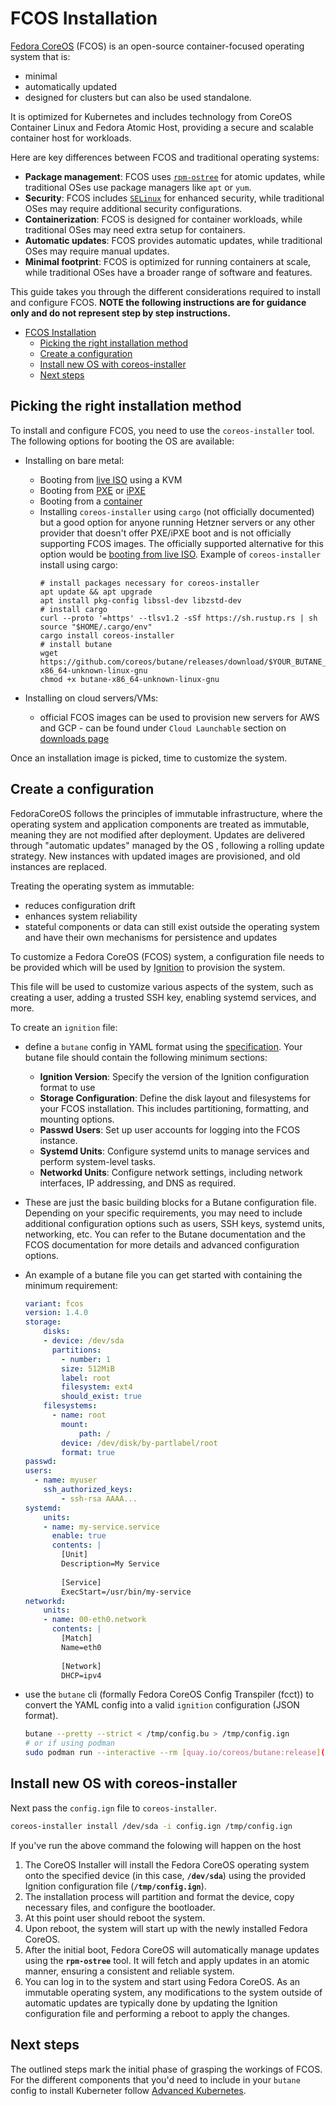 ---
---
# FCOS Installation

[Fedora CoreOS](https://docs.fedoraproject.org/en-US/fedora-coreos/) (FCOS) is an open-source container-focused operating system that is:

- minimal
- automatically updated
- designed for clusters but can also be used standalone.

It is optimized for Kubernetes and includes technology from CoreOS Container Linux and Fedora Atomic Host, providing a secure and scalable container host for workloads.

Here are key differences between FCOS and traditional operating systems:

- **Package management**: FCOS uses [`rpm-ostree`](https://github.com/coreos/rpm-ostree) for atomic updates, while traditional OSes use package managers like `apt` or `yum`.
- **Security**: FCOS includes [`SELinux`](https://selinuxproject.org/page/Main_Page) for enhanced security, while traditional OSes may require additional security configurations.
- **Containerization**: FCOS is designed for container workloads, while traditional OSes may need extra setup for containers.
- **Automatic updates**: FCOS provides automatic updates, while traditional OSes may require manual updates.
- **Minimal footprint**: FCOS is optimized for running containers at scale, while traditional OSes have a broader range of software and features.

This guide takes you through the different considerations required to install and configure FCOS. **NOTE the following instructions are for guidance only and do not represent step by step instructions.**
- [FCOS Installation](#fcos-installation)
  - [Picking the right installation method](#picking-the-right-installation-method)
  - [Create a configuration](#create-a-configuration)
  - [Install new OS with coreos-installer](#install-new-os-with-coreos-installer)
  - [Next steps](#next-steps)

## Picking the right installation method

To install and configure FCOS, you need to use the `coreos-installer` tool. The following options for booting the OS are available:

- Installing on bare metal:
    - Booting from [live ISO](https://docs.fedoraproject.org/en-US/fedora-coreos/bare-metal/#_installing_from_live_iso) using a KVM
    - Booting from [PXE](https://docs.fedoraproject.org/en-US/fedora-coreos/bare-metal/#_installing_from_live_iso) or [iPXE](https://docs.fedoraproject.org/en-US/fedora-coreos/bare-metal/#_installing_from_ipxe)
    - Booting from a [container](https://docs.fedoraproject.org/en-US/fedora-coreos/bare-metal/#_installing_from_the_container)
    - Installing `coreos-installer` using `cargo` (not officially documented) but a good option for anyone running Hetzner servers or any other provider that doesn't offer PXE/iPXE boot and is not officially supporting FCOS images. The officially supported alternative for this option would be [booting from live ISO](https://docs.fedoraproject.org/en-US/fedora-coreos/bare-metal/#_installing_from_live_iso).
        Example of `coreos-installer` install using cargo:
        ```
        # install packages necessary for coreos-installer
        apt update && apt upgrade
        apt install pkg-config libssl-dev libzstd-dev
        # install cargo
        curl --proto '=https' --tlsv1.2 -sSf https://sh.rustup.rs | sh
        source "$HOME/.cargo/env"
        cargo install coreos-installer
        # install butane 
        wget https://github.com/coreos/butane/releases/download/$YOUR_BUTANE_VERSION/butane-x86_64-unknown-linux-gnu
        chmod +x butane-x86_64-unknown-linux-gnu
        ```

- Installing on cloud servers/VMs:
    - official FCOS images can be used to provision new servers for AWS and GCP - can be found under `Cloud Launchable` section on [downloads page](https://fedoraproject.org/coreos/download/?stream=stable)

Once an installation image is picked, time to customize the system. 

## Create a configuration

FedoraCoreOS follows the principles of immutable infrastructure, where the operating system and application components are treated as immutable, meaning they are not modified after deployment. Updates are delivered through "automatic updates" managed by the OS , following a rolling update strategy. New instances with updated images are provisioned, and old instances are replaced. 

Treating the operating system as immutable:

- reduces configuration drift
- enhances system reliability
- stateful components or data can still exist outside the operating system and have their own mechanisms for persistence and updates

To customize a Fedora CoreOS (FCOS) system, a configuration file needs to be provided which will be used by [Ignition](https://github.com/coreos/ignition) to provision the system.  

This file will be used to customize various aspects of the system, such as creating a user, adding a trusted SSH key, enabling systemd services, and more.

To create an `ignition` file:

- define a `butane` config in YAML format using the [specification](https://github.com/coreos/butane/blob/main/docs/specs.md). Your butane file should contain the following minimum sections:
  - **Ignition Version**: Specify the version of the Ignition configuration format to use
  - **Storage Configuration**: Define the disk layout and filesystems for your FCOS installation. This includes partitioning, formatting, and mounting options.
  - **Passwd Users**: Set up user accounts for logging into the FCOS instance.
  - **Systemd Units**: Configure systemd units to manage services and perform system-level tasks.
  - **Networkd Units**: Configure network settings, including network interfaces, IP addressing, and DNS as required.
- These are just the basic building blocks for a Butane configuration file. Depending on your specific requirements, you may need to include additional configuration options such as users, SSH keys, systemd units, networking, etc. You can refer to the Butane documentation and the FCOS documentation for more details and advanced configuration options.
- An example of a butane file you can get started with containing the minimum requirement:
    ```yaml
    variant: fcos
    version: 1.4.0
    storage:
        disks:
        - device: /dev/sda
          partitions:
            - number: 1
            size: 512MiB
            label: root
            filesystem: ext4
            should_exist: true
        filesystems:
          - name: root
            mount:
                path: /
            device: /dev/disk/by-partlabel/root
            format: true
    passwd:
    users:
      - name: myuser
        ssh_authorized_keys:
            - ssh-rsa AAAA...
    systemd:
        units:
        - name: my-service.service
          enable: true
          contents: |
            [Unit]
            Description=My Service
            
            [Service]
            ExecStart=/usr/bin/my-service
    networkd:
        units:
        - name: 00-eth0.network
          contents: |
            [Match]
            Name=eth0
            
            [Network]
            DHCP=ipv4
    ```
- use the `butane` cli (formally Fedora CoreOS Config Transpiler (fcct)) to convert the YAML config into a valid `ignition` configuration (JSON format).
    
    ```bash
    butane --pretty --strict < /tmp/config.bu > /tmp/config.ign
    # or if using podman
    sudo podman run --interactive --rm [quay.io/coreos/butane:release](http://quay.io/coreos/butane:release) --pretty --strict < /tmp/config.bu > /tmp/config.ign
    ```


## Install new OS with coreos-installer

Next pass the `config.ign` file to `coreos-installer`. 

```bash
coreos-installer install /dev/sda -i config.ign /tmp/config.ign
```

If you've run the above command the folowing will happen on the host

1. The CoreOS Installer will install the Fedora CoreOS operating system onto the specified device (in this case, **`/dev/sda`**) using the provided Ignition configuration file (**`/tmp/config.ign`**).
2. The installation process will partition and format the device, copy necessary files, and configure the bootloader.
3. At this point user should reboot the system.
4. Upon reboot, the system will start up with the newly installed Fedora CoreOS.
5. After the initial boot, Fedora CoreOS will automatically manage updates using the **`rpm-ostree`** tool. It will fetch and apply updates in an atomic manner, ensuring a consistent and reliable system.
6. You can log in to the system and start using Fedora CoreOS. As an immutable operating system, any modifications to the system outside of automatic updates are typically done by updating the Ignition configuration file and performing a reboot to apply the changes.

## Next steps 

The outlined steps mark the initial phase of grasping the workings of FCOS. For the different components that you'd need to include in your `butane` config to install Kuberneter follow [Advanced Kubernetes](../advanced/advanced-kubernetes).